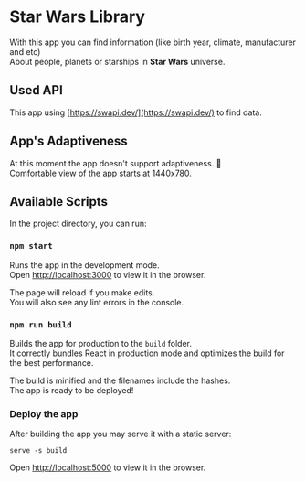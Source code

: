 # Star Wars Library

With this app you can find information (like birth year, climate, manufacturer and etc)\
About people, planets or starships in **Star Wars** universe.

## Used API

This app using [https://swapi.dev/](https://swapi.dev/) to find data.

## App's Adaptiveness

At this moment the app doesn't support adaptiveness. :slightly_frowning_face:\
Comfortable view of the app starts at 1440x780.

## Available Scripts

In the project directory, you can run:

### `npm start`

Runs the app in the development mode.\
Open [http://localhost:3000](http://localhost:3000) to view it in the browser.

The page will reload if you make edits.\
You will also see any lint errors in the console.

### `npm run build`

Builds the app for production to the `build` folder.\
It correctly bundles React in production mode and optimizes the build for the best performance.

The build is minified and the filenames include the hashes.\
The app is ready to be deployed!

### Deploy the app

After building the app you may serve it with a static server:
```
serve -s build
```

Open [http://localhost:5000](http://localhost:5000) to view it in the browser.
